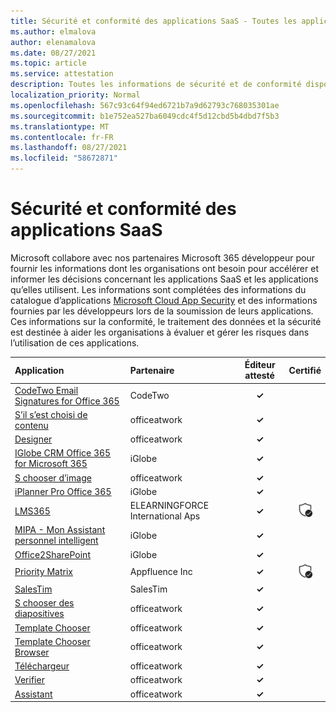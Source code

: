 ```yaml
---
title: Sécurité et conformité des applications SaaS - Toutes les applications
ms.author: elmalova
author: elenamalova
ms.date: 08/27/2021
ms.topic: article
ms.service: attestation
description: Toutes les informations de sécurité et de conformité disponibles pour toutes les applications SaaS.
localization_priority: Normal
ms.openlocfilehash: 567c93c64f94ed6721b7a9d62793c768035301ae
ms.sourcegitcommit: b1e752ea527ba6049cdc4f5d12cbd5b4dbd7f5b3
ms.translationtype: MT
ms.contentlocale: fr-FR
ms.lasthandoff: 08/27/2021
ms.locfileid: "58672871"
---
```

# <a name="saas-apps-security-and-compliance"></a>Sécurité et conformité des applications SaaS

Microsoft collabore avec nos partenaires Microsoft 365 développeur pour fournir les informations dont les organisations ont besoin pour accélérer et informer les décisions concernant les applications SaaS et les applications qu’elles utilisent. Les informations sont complétées des informations du catalogue d’applications [Microsoft Cloud App Security](https://www.microsoft.com/en-us/enterprise-mobility-security/cloud-app-security) et des informations fournies par les développeurs lors de la soumission de leurs applications. Ces informations sur la conformité, le traitement des données et la sécurité est destinée à aider les organisations à évaluer et gérer les risques dans l’utilisation de ces applications.

| **Application** | **Partenaire** | **Éditeur attesté** | **Certifié** |
|:--------|:------------|:----------------------:|:-------------:|
| [CodeTwo Email Signatures for Office 365](./codetwo-email-signatures-for-office-365.md) | CodeTwo | **✓** |  |
| [S’il s’est choisi de contenu](./officeatwork-content-chooser.md) | officeatwork | **✓** |  |
| [Designer](./officeatwork-designer.md) | officeatwork | **✓** |  |
| [IGlobe CRM Office 365 for Microsoft 365](./iglobe-crm-office-365-for-microsoft.md) | iGlobe | **✓** |  |
| [S chooser d’image](./officeatwork-image-chooser.md) | officeatwork | **✓** |  |
| [iPlanner Pro Office 365](./iglobe-iplanner-pro-office-365.md) | iGlobe | **✓** |  |
| [LMS365](./elearningforce-international-aps-lms365.md) | ELEARNINGFORCE International Aps | **✓** | <img alt="Certified application badge" src="../media/certified-badge.png" height="25" width="25" /> |
| [MIPA - Mon Assistant personnel intelligent](./iglobe-mipa-my-intelligent-personal-assistant.md) | iGlobe | **✓** |  |
| [Office2SharePoint](./iglobe-office2sharepoint.md) | iGlobe | **✓** |  |
| [Priority Matrix](./appfluence-inc-priority-matrix.md) | Appfluence Inc | **✓** | <img alt="Certified application badge" src="../media/certified-badge.png" height="25" width="25" /> |
| [SalesTim](./salestim.md) | SalesTim | **✓** |  |
| [S chooser des diapositives](./officeatwork-slide-chooser.md) | officeatwork | **✓** |  |
| [Template Chooser](./officeatwork-template-chooser.md) | officeatwork | **✓** |  |
| [Template Chooser Browser](./officeatwork-template-chooser-browser.md) | officeatwork | **✓** |  |
| [Téléchargeur](./officeatwork-uploader.md) | officeatwork | **✓** |  |
| [Verifier](./officeatwork-verifier.md) | officeatwork | **✓** |  |
| [Assistant](./officeatwork-wizard.md) | officeatwork | **✓** |  |
